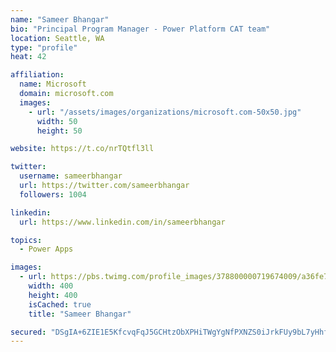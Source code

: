 ```yaml
---
name: "Sameer Bhangar"
bio: "Principal Program Manager - Power Platform CAT team"
location: Seattle, WA
type: "profile"
heat: 42

affiliation:
  name: Microsoft
  domain: microsoft.com
  images:
    - url: "/assets/images/organizations/microsoft.com-50x50.jpg"
      width: 50
      height: 50

website: https://t.co/nrTQtfl3ll

twitter:
  username: sameerbhangar
  url: https://twitter.com/sameerbhangar
  followers: 1004

linkedin:
  url: https://www.linkedin.com/in/sameerbhangar

topics:
  - Power Apps

images:
  - url: https://pbs.twimg.com/profile_images/378800000719674009/a36fe7ddfab1778b76e5793772e43798_400x400.jpeg
    width: 400
    height: 400
    isCached: true
    title: "Sameer Bhangar"

secured: "DSgIA+6ZIE1E5KfcvqFqJ5GCHtzObXPHiTWgYgNfPXNZS0iJrkFUy9bL7yHhfNCtRN7HybliPdSTPM/TssjFcCUjko7miGSlcAbXHCtq3z2XtYGtVefb5j1HZMc7RsccPkP+tyxKRUM5/xlUhWWvnHEnY/rs1gLk08sJw+S/bTw3ZVwLTfuiDAMeOkuhJ1tmJxfbAsZbqrzuOCn+l4xyJwQXp9uNDWb42rpNdjGQmU+uFb+06aSDtvrggUbVrDOpqKR93arM8om/cEOUNJl5SAzh54DXtsQ7yJbFtV4QlbWWTUETIF87VqmxwrELJ1qqTSuUHBF6zOCtK6wdW7yDEuVPkG8EUo/3R1bf7Z2USKdY7W8mAhXvPofuCtuJ04uOkAsId75xjuWnau3x4ugBzzaw4yRuTZabhkeApQIXcH8=;TGxpDmtd3hpsxveFY1gx1Q=="
---
```


